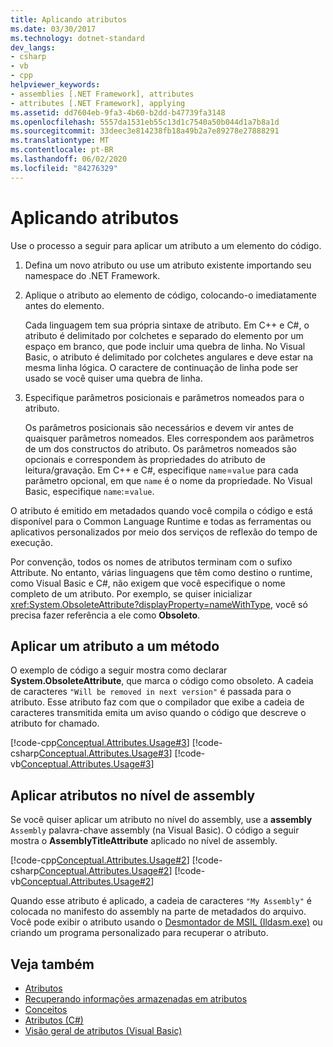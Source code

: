 ```yaml
---
title: Aplicando atributos
ms.date: 03/30/2017
ms.technology: dotnet-standard
dev_langs:
- csharp
- vb
- cpp
helpviewer_keywords:
- assemblies [.NET Framework], attributes
- attributes [.NET Framework], applying
ms.assetid: dd7604eb-9fa3-4b60-b2dd-b47739fa3148
ms.openlocfilehash: 5557da1531eb55c13d1c7540a50b044d1a7b8a1d
ms.sourcegitcommit: 33deec3e814238fb18a49b2a7e89278e27888291
ms.translationtype: MT
ms.contentlocale: pt-BR
ms.lasthandoff: 06/02/2020
ms.locfileid: "84276329"
---
```

# <a name="applying-attributes"></a>Aplicando atributos
Use o processo a seguir para aplicar um atributo a um elemento do código.  
  
1. Defina um novo atributo ou use um atributo existente importando seu namespace do .NET Framework.  
  
2. Aplique o atributo ao elemento de código, colocando-o imediatamente antes do elemento.  
  
     Cada linguagem tem sua própria sintaxe de atributo. Em C++ e C#, o atributo é delimitado por colchetes e separado do elemento por um espaço em branco, que pode incluir uma quebra de linha. No Visual Basic, o atributo é delimitado por colchetes angulares e deve estar na mesma linha lógica. O caractere de continuação de linha pode ser usado se você quiser uma quebra de linha.
  
3. Especifique parâmetros posicionais e parâmetros nomeados para o atributo.  
  
     Os parâmetros posicionais são necessários e devem vir antes de quaisquer parâmetros nomeados. Eles correspondem aos parâmetros de um dos constructos do atributo. Os parâmetros nomeados são opcionais e correspondem às propriedades do atributo de leitura/gravação. Em C++ e C#, especifique `name`=`value` para cada parâmetro opcional, em que `name` é o nome da propriedade. No Visual Basic, especifique `name`:=`value`.  
  
 O atributo é emitido em metadados quando você compila o código e está disponível para o Common Language Runtime e todas as ferramentas ou aplicativos personalizados por meio dos serviços de reflexão do tempo de execução.  
  
 Por convenção, todos os nomes de atributos terminam com o sufixo Attribute. No entanto, várias linguagens que têm como destino o runtime, como Visual Basic e C#, não exigem que você especifique o nome completo de um atributo. Por exemplo, se quiser inicializar <xref:System.ObsoleteAttribute?displayProperty=nameWithType>, você só precisa fazer referência a ele como **Obsoleto**.  
  
## <a name="applying-an-attribute-to-a-method"></a>Aplicar um atributo a um método  
 O exemplo de código a seguir mostra como declarar **System.ObsoleteAttribute**, que marca o código como obsoleto. A cadeia de caracteres `"Will be removed in next version"` é passada para o atributo. Esse atributo faz com que o compilador que exibe a cadeia de caracteres transmitida emita um aviso quando o código que descreve o atributo for chamado.  
  
 [!code-cpp[Conceptual.Attributes.Usage#3](../../../samples/snippets/cpp/VS_Snippets_CLR/conceptual.attributes.usage/cpp/source1.cpp#3)]
 [!code-csharp[Conceptual.Attributes.Usage#3](../../../samples/snippets/csharp/VS_Snippets_CLR/conceptual.attributes.usage/cs/source1.cs#3)]
 [!code-vb[Conceptual.Attributes.Usage#3](../../../samples/snippets/visualbasic/VS_Snippets_CLR/conceptual.attributes.usage/vb/source1.vb#3)]  
  
## <a name="applying-attributes-at-the-assembly-level"></a>Aplicar atributos no nível de assembly  
 Se você quiser aplicar um atributo no nível do assembly, use a **assembly** `Assembly` palavra-chave assembly (na Visual Basic). O código a seguir mostra o **AssemblyTitleAttribute** aplicado no nível de assembly.  
  
 [!code-cpp[Conceptual.Attributes.Usage#2](../../../samples/snippets/cpp/VS_Snippets_CLR/conceptual.attributes.usage/cpp/source1.cpp#2)]
 [!code-csharp[Conceptual.Attributes.Usage#2](../../../samples/snippets/csharp/VS_Snippets_CLR/conceptual.attributes.usage/cs/source1.cs#2)]
 [!code-vb[Conceptual.Attributes.Usage#2](../../../samples/snippets/visualbasic/VS_Snippets_CLR/conceptual.attributes.usage/vb/source1.vb#2)]  
  
 Quando esse atributo é aplicado, a cadeia de caracteres `"My Assembly"` é colocada no manifesto do assembly na parte de metadados do arquivo. Você pode exibir o atributo usando o [Desmontador de MSIL (Ildasm.exe)](../../framework/tools/ildasm-exe-il-disassembler.md) ou criando um programa personalizado para recuperar o atributo.  
  
## <a name="see-also"></a>Veja também

- [Atributos](index.md)
- [Recuperando informações armazenadas em atributos](retrieving-information-stored-in-attributes.md)
- [Conceitos](/cpp/windows/attributed-programming-concepts)
- [Atributos (C#)](../../csharp/programming-guide/concepts/attributes/index.md)
- [Visão geral de atributos (Visual Basic)](../../visual-basic/programming-guide/concepts/attributes/index.md)
